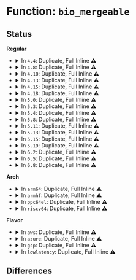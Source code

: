 # Function: <code>bio_mergeable</code>

## Status
<b>Regular</b>
<ul>
<li>
<details>
<summary>In <code>4.4</code>: Duplicate, Full Inline ⚠️</summary>

**Collision:** Static Duplication

**Inline:** Full

**Transformation:** False

**Instances:**

```
In block/elevator.c (ffffffff813b3d71)
Location: include/linux/bio.h:126
Inline: True
Inline callers:
  - block/elevator.c:elv_merge
```
```
In block/blk-merge.c (ffffffff813c1b49)
Location: include/linux/bio.h:126
Inline: True
Inline callers:
  - block/blk-merge.c:blk_rq_merge_ok
```
```
In block/blk-mq.c (ffffffff813c5fc9)
Location: include/linux/bio.h:126
Inline: True
Inline callers:
  - block/blk-mq.c:blk_sq_make_request
  - block/blk-mq.c:blk_mq_make_request
```
</details>
</li>
<li>
<details>
<summary>In <code>4.8</code>: Duplicate, Full Inline ⚠️</summary>

**Collision:** Static Duplication

**Inline:** Full

**Transformation:** False

**Instances:**

```
In block/elevator.c (ffffffff813f7a51)
Location: include/linux/bio.h:99
Inline: True
Inline callers:
  - block/elevator.c:elv_merge
```
```
In block/blk-merge.c (ffffffff81405b69)
Location: include/linux/bio.h:99
Inline: True
Inline callers:
  - block/blk-merge.c:blk_rq_merge_ok
```
```
In block/blk-mq.c (ffffffff81409e57)
Location: include/linux/bio.h:99
Inline: True
Inline callers:
  - block/blk-mq.c:blk_sq_make_request
  - block/blk-mq.c:blk_mq_make_request
```
</details>
</li>
<li>
<details>
<summary>In <code>4.10</code>: Duplicate, Full Inline ⚠️</summary>

**Collision:** Static Duplication

**Inline:** Full

**Transformation:** False

**Instances:**

```
In block/elevator.c (ffffffff81411481)
Location: include/linux/bio.h:94
Inline: True
Inline callers:
  - block/elevator.c:elv_merge
```
```
In block/blk-merge.c (ffffffff8141fe12)
Location: include/linux/bio.h:94
Inline: True
Inline callers:
  - block/blk-merge.c:blk_rq_merge_ok
```
```
In block/blk-mq.c (ffffffff814247dc)
Location: include/linux/bio.h:94
Inline: True
Inline callers:
  - block/blk-mq.c:blk_sq_make_request
  - block/blk-mq.c:blk_mq_make_request
```
</details>
</li>
<li>
<details>
<summary>In <code>4.13</code>: Duplicate, Full Inline ⚠️</summary>

**Collision:** Static Duplication

**Inline:** Full

**Transformation:** False

**Instances:**

```
In block/elevator.c (ffffffff8141ef31)
Location: include/linux/bio.h:94
Inline: True
Inline callers:
  - block/elevator.c:elv_merge
```
```
In block/blk-merge.c (ffffffff8142dd5f)
Location: include/linux/bio.h:94
Inline: True
Inline callers:
  - block/blk-merge.c:blk_rq_merge_ok
```
```
In block/blk-mq.c (ffffffff8143137a)
Location: include/linux/bio.h:94
Inline: True
Inline callers:
  - block/blk-mq.c:blk_mq_make_request
```
</details>
</li>
<li>
<details>
<summary>In <code>4.15</code>: Duplicate, Full Inline ⚠️</summary>

**Collision:** Static Duplication

**Inline:** Full

**Transformation:** False

**Instances:**

```
In block/elevator.c (ffffffff81449a10)
Location: include/linux/bio.h:102
Inline: True
Inline callers:
  - block/elevator.c:elv_merge
```
```
In block/blk-merge.c (ffffffff81458f8f)
Location: include/linux/bio.h:102
Inline: True
Inline callers:
  - block/blk-merge.c:blk_rq_merge_ok
```
```
In block/blk-mq.c (ffffffff8145cd68)
Location: include/linux/bio.h:102
Inline: True
Inline callers:
  - block/blk-mq.c:blk_mq_make_request
```
</details>
</li>
<li>
<details>
<summary>In <code>4.18</code>: Duplicate, Full Inline ⚠️</summary>

**Collision:** Static Duplication

**Inline:** Full

**Transformation:** False

**Instances:**

```
In block/elevator.c (ffffffff8147c754)
Location: include/linux/bio.h:106
Inline: True
Inline callers:
  - block/elevator.c:elv_merge
```
```
In block/blk-merge.c (0)
Location: include/linux/bio.h:106
Inline: True
```
```
In block/blk-mq.c (ffffffff81490609)
Location: include/linux/bio.h:106
Inline: True
Inline callers:
  - block/blk-mq.c:blk_mq_make_request
```
</details>
</li>
<li>
<details>
<summary>In <code>5.0</code>: Duplicate, Full Inline ⚠️</summary>

**Collision:** Static Duplication

**Inline:** Full

**Transformation:** False

**Instances:**

```
In block/elevator.c (ffffffff8149a741)
Location: include/linux/bio.h:102
Inline: True
Inline callers:
  - block/elevator.c:elv_merge
```
```
In block/blk-merge.c (0)
Location: include/linux/bio.h:102
Inline: True
```
```
In block/blk-mq.c (ffffffff814aaa24)
Location: include/linux/bio.h:102
Inline: True
Inline callers:
  - block/blk-mq.c:blk_mq_make_request
```
</details>
</li>
<li>
<details>
<summary>In <code>5.3</code>: Duplicate, Full Inline ⚠️</summary>

**Collision:** Static Duplication

**Inline:** Full

**Transformation:** False

**Instances:**

```
In block/elevator.c (ffffffff814c880e)
Location: include/linux/bio.h:81
Inline: True
Inline callers:
  - block/elevator.c:elv_merge
```
```
In block/blk-merge.c (0)
Location: include/linux/bio.h:81
Inline: True
```
```
In block/blk-mq.c (ffffffff814d84df)
Location: include/linux/bio.h:81
Inline: True
Inline callers:
  - block/blk-mq.c:blk_mq_make_request
```
</details>
</li>
<li>
<details>
<summary>In <code>5.4</code>: Duplicate, Full Inline ⚠️</summary>

**Collision:** Static Duplication

**Inline:** Full

**Transformation:** False

**Instances:**

```
In block/elevator.c (ffffffff814e192e)
Location: include/linux/bio.h:81
Inline: True
Inline callers:
  - block/elevator.c:elv_merge
```
```
In block/blk-merge.c (0)
Location: include/linux/bio.h:81
Inline: True
```
```
In block/blk-mq.c (ffffffff814f188f)
Location: include/linux/bio.h:81
Inline: True
Inline callers:
  - block/blk-mq.c:blk_mq_make_request
```
</details>
</li>
<li>
<details>
<summary>In <code>5.8</code>: Duplicate, Full Inline ⚠️</summary>

**Collision:** Static Duplication

**Inline:** Full

**Transformation:** False

**Instances:**

```
In block/elevator.c (ffffffff8154049e)
Location: include/linux/bio.h:81
Inline: True
Inline callers:
  - block/elevator.c:elv_merge
```
```
In block/blk-merge.c (ffffffff8154ce63)
Location: include/linux/bio.h:81
Inline: True
Inline callers:
  - block/blk-merge.c:blk_rq_merge_ok
```
```
In block/blk-mq.c (ffffffff81550f74)
Location: include/linux/bio.h:81
Inline: True
Inline callers:
  - block/blk-mq.c:blk_mq_make_request
```
</details>
</li>
<li>
<details>
<summary>In <code>5.11</code>: Duplicate, Full Inline ⚠️</summary>

**Collision:** Static Duplication

**Inline:** Full

**Transformation:** False

**Instances:**

```
In block/elevator.c (ffffffff8155cc3e)
Location: include/linux/bio.h:79
Inline: True
Inline callers:
  - block/elevator.c:elv_merge
```
```
In block/blk-merge.c (ffffffff81569383)
Location: include/linux/bio.h:79
Inline: True
```
```
In block/blk-mq.c (ffffffff8156ee1f)
Location: include/linux/bio.h:79
Inline: True
Inline callers:
  - block/blk-mq.c:blk_mq_submit_bio
```
</details>
</li>
<li>
<details>
<summary>In <code>5.13</code>: Duplicate, Full Inline ⚠️</summary>

**Collision:** Static Duplication

**Inline:** Full

**Transformation:** False

**Instances:**

```
In block/elevator.c (ffffffff815654e1)
Location: include/linux/bio.h:82
Inline: True
Inline callers:
  - block/elevator.c:elv_merge
```
```
In block/blk-merge.c (ffffffff815712e3)
Location: include/linux/bio.h:82
Inline: True
```
```
In block/blk-mq.c (ffffffff815769fb)
Location: include/linux/bio.h:82
Inline: True
Inline callers:
  - block/blk-mq.c:blk_mq_submit_bio
```
</details>
</li>
<li>
<details>
<summary>In <code>5.15</code>: Duplicate, Full Inline ⚠️</summary>

**Collision:** Static Duplication

**Inline:** Full

**Transformation:** False

**Instances:**

```
In block/elevator.c (ffffffff815c9871)
Location: include/linux/bio.h:81
Inline: True
Inline callers:
  - block/elevator.c:elv_merge
```
```
In block/blk-merge.c (ffffffff815d5989)
Location: include/linux/bio.h:81
Inline: True
```
```
In block/blk-mq.c (ffffffff815db6ab)
Location: include/linux/bio.h:81
Inline: True
Inline callers:
  - block/blk-mq.c:blk_mq_submit_bio
```
</details>
</li>
<li>
<details>
<summary>In <code>5.19</code>: Duplicate, Full Inline ⚠️</summary>

**Collision:** Static Duplication

**Inline:** Full

**Transformation:** False

**Instances:**

```
In block/elevator.c (ffffffff81674b41)
Location: block/blk-mq-sched.h:38
Inline: True
Inline callers:
  - block/elevator.c:elv_merge
```
```
In block/blk-merge.c (ffffffff81681739)
Location: block/blk-mq-sched.h:38
Inline: True
Inline callers:
  - block/blk-merge.c:blk_rq_merge_ok
```
```
In block/blk-mq.c (ffffffff81682f82)
Location: block/blk-mq-sched.h:38
Inline: True
Inline callers:
  - block/blk-mq.c:blk_mq_attempt_bio_merge
```
</details>
</li>
<li>
<details>
<summary>In <code>6.2</code>: Duplicate, Full Inline ⚠️</summary>

**Collision:** Static Duplication

**Inline:** Full

**Transformation:** False

**Instances:**

```
In block/elevator.c (ffffffff81730891)
Location: block/blk-mq-sched.h:38
Inline: True
Inline callers:
  - block/elevator.c:elv_merge
```
```
In block/blk-merge.c (ffffffff8173ed09)
Location: block/blk-mq-sched.h:38
Inline: True
Inline callers:
  - block/blk-merge.c:blk_rq_merge_ok
```
```
In block/blk-mq.c (ffffffff81740792)
Location: block/blk-mq-sched.h:38
Inline: True
Inline callers:
  - block/blk-mq.c:blk_mq_attempt_bio_merge
```
</details>
</li>
<li>
<details>
<summary>In <code>6.5</code>: Duplicate, Full Inline ⚠️</summary>

**Collision:** Static Duplication

**Inline:** Full

**Transformation:** False

**Instances:**

```
In block/elevator.c (ffffffff8176caf4)
Location: block/blk-mq-sched.h:31
Inline: True
Inline callers:
  - block/elevator.c:elv_merge
```
```
In block/blk-merge.c (ffffffff8177b279)
Location: block/blk-mq-sched.h:31
Inline: True
Inline callers:
  - block/blk-merge.c:blk_rq_merge_ok
```
```
In block/blk-mq.c (ffffffff8177ca15)
Location: block/blk-mq-sched.h:31
Inline: True
Inline callers:
  - block/blk-mq.c:blk_mq_attempt_bio_merge
```
</details>
</li>
<li>
<details>
<summary>In <code>6.8</code>: Duplicate, Full Inline ⚠️</summary>

**Collision:** Static Duplication

**Inline:** Full

**Transformation:** False

**Instances:**

```
In block/elevator.c (ffffffff817aed21)
Location: block/blk-mq-sched.h:31
Inline: True
Inline callers:
  - block/elevator.c:elv_merge
```
```
In block/blk-merge.c (ffffffff817bd669)
Location: block/blk-mq-sched.h:31
Inline: True
Inline callers:
  - block/blk-merge.c:blk_rq_merge_ok
```
```
In block/blk-mq.c (ffffffff817bee12)
Location: block/blk-mq-sched.h:31
Inline: True
Inline callers:
  - block/blk-mq.c:blk_mq_attempt_bio_merge
```
</details>
</li>
</ul>
<b>Arch</b>
<ul>
<li>
<details>
<summary>In <code>arm64</code>: Duplicate, Full Inline ⚠️</summary>

**Collision:** Static Duplication

**Inline:** Full

**Transformation:** False

**Instances:**

```
In block/elevator.c (ffff8000105dea48)
Location: include/linux/bio.h:81
Inline: True
Inline callers:
  - block/elevator.c:elv_merge
```
```
In block/blk-merge.c (0)
Location: include/linux/bio.h:81
Inline: True
```
```
In block/blk-mq.c (ffff8000105f0f10)
Location: include/linux/bio.h:81
Inline: True
Inline callers:
  - block/blk-mq.c:blk_mq_make_request
```
</details>
</li>
<li>
<details>
<summary>In <code>armhf</code>: Duplicate, Full Inline ⚠️</summary>

**Collision:** Static Duplication

**Inline:** Full

**Transformation:** False

**Instances:**

```
In block/elevator.c (c078b9e0)
Location: include/linux/bio.h:81
Inline: True
Inline callers:
  - block/elevator.c:elv_merge
```
```
In block/blk-merge.c (c0798270)
Location: include/linux/bio.h:81
Inline: True
Inline callers:
  - block/blk-merge.c:blk_rq_merge_ok
```
```
In block/blk-mq.c (c079cf9c)
Location: include/linux/bio.h:81
Inline: True
Inline callers:
  - block/blk-mq.c:blk_mq_make_request
```
</details>
</li>
<li>
<details>
<summary>In <code>ppc64el</code>: Duplicate, Full Inline ⚠️</summary>

**Collision:** Static Duplication

**Inline:** Full

**Transformation:** False

**Instances:**

```
In block/elevator.c (c0000000007707a4)
Location: include/linux/bio.h:81
Inline: True
Inline callers:
  - block/elevator.c:elv_merge
```
```
In block/blk-merge.c (0)
Location: include/linux/bio.h:81
Inline: True
```
```
In block/blk-mq.c (c000000000787bd0)
Location: include/linux/bio.h:81
Inline: True
Inline callers:
  - block/blk-mq.c:blk_mq_make_request
```
</details>
</li>
<li>
<details>
<summary>In <code>riscv64</code>: Duplicate, Full Inline ⚠️</summary>

**Collision:** Static Duplication

**Inline:** Full

**Transformation:** False

**Instances:**

```
In block/elevator.c (ffffffe00042161c)
Location: include/linux/bio.h:81
Inline: True
Inline callers:
  - block/elevator.c:elv_merge
```
```
In block/blk-merge.c (0)
Location: include/linux/bio.h:81
Inline: True
```
```
In block/blk-mq.c (ffffffe00042fbe6)
Location: include/linux/bio.h:81
Inline: True
Inline callers:
  - block/blk-mq.c:blk_mq_make_request
```
</details>
</li>
</ul>
<b>Flavor</b>
<ul>
<li>
<details>
<summary>In <code>aws</code>: Duplicate, Full Inline ⚠️</summary>

**Collision:** Static Duplication

**Inline:** Full

**Transformation:** False

**Instances:**

```
In block/elevator.c (ffffffff814d9f0e)
Location: include/linux/bio.h:81
Inline: True
Inline callers:
  - block/elevator.c:elv_merge
```
```
In block/blk-merge.c (0)
Location: include/linux/bio.h:81
Inline: True
```
```
In block/blk-mq.c (ffffffff814e9e6f)
Location: include/linux/bio.h:81
Inline: True
Inline callers:
  - block/blk-mq.c:blk_mq_make_request
```
</details>
</li>
<li>
<details>
<summary>In <code>azure</code>: Duplicate, Full Inline ⚠️</summary>

**Collision:** Static Duplication

**Inline:** Full

**Transformation:** False

**Instances:**

```
In block/elevator.c (ffffffff814ca8be)
Location: include/linux/bio.h:81
Inline: True
Inline callers:
  - block/elevator.c:elv_merge
```
```
In block/blk-merge.c (0)
Location: include/linux/bio.h:81
Inline: True
```
```
In block/blk-mq.c (ffffffff814da3cf)
Location: include/linux/bio.h:81
Inline: True
Inline callers:
  - block/blk-mq.c:blk_mq_make_request
```
</details>
</li>
<li>
<details>
<summary>In <code>gcp</code>: Duplicate, Full Inline ⚠️</summary>

**Collision:** Static Duplication

**Inline:** Full

**Transformation:** False

**Instances:**

```
In block/elevator.c (ffffffff814d5f9e)
Location: include/linux/bio.h:81
Inline: True
Inline callers:
  - block/elevator.c:elv_merge
```
```
In block/blk-merge.c (0)
Location: include/linux/bio.h:81
Inline: True
```
```
In block/blk-mq.c (ffffffff814e5eff)
Location: include/linux/bio.h:81
Inline: True
Inline callers:
  - block/blk-mq.c:blk_mq_make_request
```
</details>
</li>
<li>
<details>
<summary>In <code>lowlatency</code>: Duplicate, Full Inline ⚠️</summary>

**Collision:** Static Duplication

**Inline:** Full

**Transformation:** False

**Instances:**

```
In block/elevator.c (ffffffff814eeb9e)
Location: include/linux/bio.h:81
Inline: True
Inline callers:
  - block/elevator.c:elv_merge
```
```
In block/blk-merge.c (0)
Location: include/linux/bio.h:81
Inline: True
```
```
In block/blk-mq.c (ffffffff814fee6f)
Location: include/linux/bio.h:81
Inline: True
Inline callers:
  - block/blk-mq.c:blk_mq_make_request
```
</details>
</li>
</ul>

## Differences
